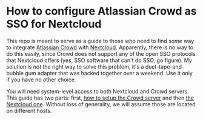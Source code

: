 # How to configure Atlassian Crowd as SSO for Nextcloud

This repo is meant to serve as a guide to those who need to find *some* way to integrate [Atlassian Crowd](https://www.atlassian.com/software/crowd) with [Nextcloud](https://nextcloud.com/hub/). Apparently, there is no way to do this easily, since Crowd does not support any of the open SSO protocols that Nextcloud offers (yes, SSO software that can't do SSO, go figure). My solution is *not* the right way to solve this problem, it's a duct-tape-and-bubble gum adapter that was hacked together over a weekend. Use it only if you have no other choice.

You will need system-level access to both Nextcloud and Crowd servers. This guide has two parts: first, [how to setup the Crowd server](crowd/README.md) and then [the Nextcloud one](nextcloud/README.md). Without loss of generality, we will assume those are located on different hosts.
